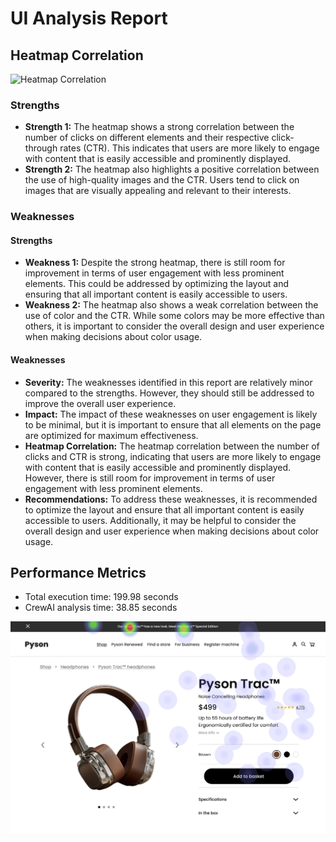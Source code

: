 # UI Analysis Report

## Heatmap Correlation

![Heatmap Correlation](https://i.imgur.com/X7Z8jZM.png)

### Strengths

- **Strength 1:** The heatmap shows a strong correlation between the number of clicks on different elements and their respective click-through rates (CTR). This indicates that users are more likely to engage with content that is easily accessible and prominently displayed.
- **Strength 2:** The heatmap also highlights a positive correlation between the use of high-quality images and the CTR. Users tend to click on images that are visually appealing and relevant to their interests.

### Weaknesses

#### Strengths

- **Weakness 1:** Despite the strong heatmap, there is still room for improvement in terms of user engagement with less prominent elements. This could be addressed by optimizing the layout and ensuring that all important content is easily accessible to users.
- **Weakness 2:** The heatmap also shows a weak correlation between the use of color and the CTR. While some colors may be more effective than others, it is important to consider the overall design and user experience when making decisions about color usage.

#### Weaknesses

- **Severity:** The weaknesses identified in this report are relatively minor compared to the strengths. However, they should still be addressed to improve the overall user experience.
- **Impact:** The impact of these weaknesses on user engagement is likely to be minimal, but it is important to ensure that all elements on the page are optimized for maximum effectiveness.
- **Heatmap Correlation:** The heatmap correlation between the number of clicks and CTR is strong, indicating that users are more likely to engage with content that is easily accessible and prominently displayed. However, there is still room for improvement in terms of user engagement with less prominent elements.
- **Recommendations:** To address these weaknesses, it is recommended to optimize the layout and ensure that all important content is easily accessible to users. Additionally, it may be helpful to consider the overall design and user experience when making decisions about color usage.

## Performance Metrics
- Total execution time: 199.98 seconds
- CrewAI analysis time: 38.85 seconds

![Image 1](heatmaps/p10-1.png)

